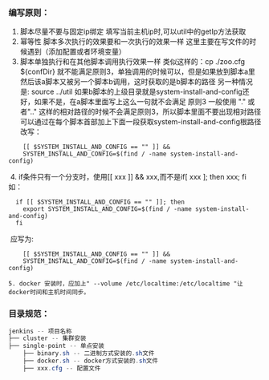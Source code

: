 ### 编写原则：

1. 脚本尽量不要与固定ip绑定
   填写当前主机ip时,可以util中的getIp方法获取
2. 幂等性 脚本多次执行的效果要和一次执行的效果一样
   这里主要在写文件的时候遇到（添加配置或者环境变量）
3. 脚本单独执行和在其他脚本调用执行效果一样
   类似这样的：cp ./zoo.cfg ${confDir}
   就不能满足原则3，单独调用的时候可以，但是如果放到脚本a里然后该a脚本又被另一个脚本b调用，这时获取的是b脚本的路径
   另一种情况是: source ../util
   如果b脚本的上级目录就是system-install-and-config还好，如果不是，在a脚本里面写上这么一句就不会满足
   原则3
   一般使用 "." 或者".." 这样的相对路径的时候不会满足原则3，所以脚本里面不要出现相对路径 
   可以通过在每个脚本首部加上下面一段获取system-install-and-config根路径改写：

``` shell
	[[ $SYSTEM_INSTALL_AND_CONFIG == "" ]] && 
	SYSTEM_INSTALL_AND_CONFIG=$(find / -name system-install-and-config)
```

​	4. if条件只有一个分支时，使用[[ xxx ]] && xxx,而不是if[ xxx ]; then xxx; fi 如：

```shell
  if [[ $SYSTEM_INSTALL_AND_CONFIG == "" ]]; then
	export SYSTEM_INSTALL_AND_CONFIG=$(find / -name system-install-and-config)
  fi
```

​		应写为:

```shell
	[[ $SYSTEM_INSTALL_AND_CONFIG == "" ]] && 
	SYSTEM_INSTALL_AND_CONFIG=$(find / -name system-install-and-config)
```
	5. docker 安装时，应加上" --volume /etc/localtime:/etc/localtime "让docker时间和主机时间同步。

### 目录规范：

```java
jenkins -- 项目名称
├── cluster -- 集群安装
├── single-point -- 单点安装
    ├── binary.sh -- 二进制方式安装的.sh文件
    ├── docker.sh -- docker方式安装的.sh文件
    ├── xxx.cfg -- 配置文件
```


